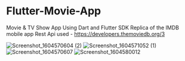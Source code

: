 # Flutter-Movie-App
Movie & TV Show App Using Dart and Flutter SDK
Replica of the IMDB mobile app
Rest Api used - https://developers.themoviedb.org/3

![Screenshot_1604570604 (2)](https://user-images.githubusercontent.com/54267475/98227148-f1ea4500-1f7c-11eb-8535-71f1d373c3e3.jpg)
![Screenshot_1604571052 (1)](https://user-images.githubusercontent.com/54267475/98227397-48f01a00-1f7d-11eb-98c9-53e32a183f92.jpg)
![Screenshot_1604570607](https://user-images.githubusercontent.com/54267475/98227229-09c1c900-1f7d-11eb-8312-242ccd7ab415.jpg)
![Screenshot_1604580012](https://user-images.githubusercontent.com/54267475/98242219-20bee600-1f92-11eb-81d3-c1609a644e5f.jpg)



